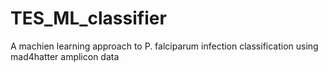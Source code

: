 # TES_ML_classifier
A machien learning  approach to P. falciparum infection classification using mad4hatter amplicon data
